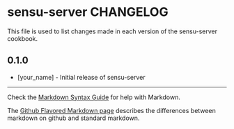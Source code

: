sensu-server CHANGELOG
======================

This file is used to list changes made in each version of the sensu-server cookbook.

0.1.0
-----
- [your_name] - Initial release of sensu-server

- - -
Check the [Markdown Syntax Guide](http://daringfireball.net/projects/markdown/syntax) for help with Markdown.

The [Github Flavored Markdown page](http://github.github.com/github-flavored-markdown/) describes the differences between markdown on github and standard markdown.
